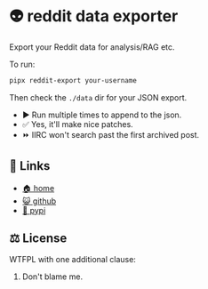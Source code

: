 # 👽 reddit data exporter

Export your Reddit data for analysis/RAG etc.

To run:

```bash
pipx reddit-export your-username
```

Then check the `./data` dir for your JSON export.

* ▶️ Run multiple times to append to the json.
* ✅ Yes, it'll make nice patches.
* ⏩ IIRC won't search past the first archived post.

## 🔗 Links

* [🏠 home](https://bitplane.net/dev/python/reddit-exporter)
* [😺 github](https://github.com/bitplane/reddit-exporter)
* [🐍 pypi](https://pypi.org/project/reddit-exporter)

## ⚖️  License

WTFPL with one additional clause:

1. Don't blame me.

